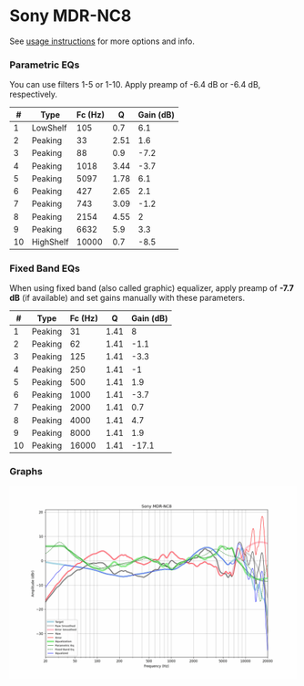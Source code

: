 # Sony MDR-NC8
See [usage instructions](https://github.com/jaakkopasanen/AutoEq#usage) for more options and info.

### Parametric EQs
You can use filters 1-5 or 1-10. Apply preamp of -6.4 dB or -6.4 dB, respectively.

|   # | Type      |   Fc (Hz) |    Q |   Gain (dB) |
|-----|-----------|-----------|------|-------------|
|   1 | LowShelf  |       105 | 0.7  |         6.1 |
|   2 | Peaking   |        33 | 2.51 |         1.6 |
|   3 | Peaking   |        88 | 0.9  |        -7.2 |
|   4 | Peaking   |      1018 | 3.44 |        -3.7 |
|   5 | Peaking   |      5097 | 1.78 |         6.1 |
|   6 | Peaking   |       427 | 2.65 |         2.1 |
|   7 | Peaking   |       743 | 3.09 |        -1.2 |
|   8 | Peaking   |      2154 | 4.55 |         2   |
|   9 | Peaking   |      6632 | 5.9  |         3.3 |
|  10 | HighShelf |     10000 | 0.7  |        -8.5 |

### Fixed Band EQs
When using fixed band (also called graphic) equalizer, apply preamp of **-7.7 dB** (if available) and set gains manually with these parameters.

|   # | Type    |   Fc (Hz) |    Q |   Gain (dB) |
|-----|---------|-----------|------|-------------|
|   1 | Peaking |        31 | 1.41 |         8   |
|   2 | Peaking |        62 | 1.41 |        -1.1 |
|   3 | Peaking |       125 | 1.41 |        -3.3 |
|   4 | Peaking |       250 | 1.41 |        -1   |
|   5 | Peaking |       500 | 1.41 |         1.9 |
|   6 | Peaking |      1000 | 1.41 |        -3.7 |
|   7 | Peaking |      2000 | 1.41 |         0.7 |
|   8 | Peaking |      4000 | 1.41 |         4.7 |
|   9 | Peaking |      8000 | 1.41 |         1.9 |
|  10 | Peaking |     16000 | 1.41 |       -17.1 |

### Graphs
![](./Sony%20MDR-NC8.png)
